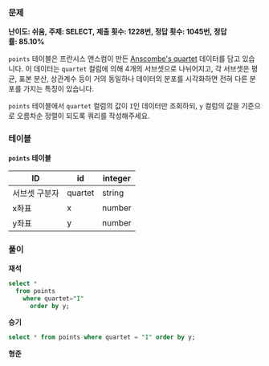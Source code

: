 ### 문제

**난이도: 쉬움, 주제: SELECT, 제출 횟수: 1228번, 정답 횟수: 1045번, 정답률: 85.10%**

`points` 테이블은 프란시스 앤스컴이 만든 [Anscombe's quartet](https://en.wikipedia.org/wiki/Anscombe%27s_quartet) 데이터를 담고 있습니다. 이 데이터는 `quartet` 컬럼에 의해 4개의 서브셋으로 나뉘어지고, 각 서브셋은 평균, 표본 분산, 상관계수 등이 거의 동일하나 데이터의 분포를 시각화하면 전혀 다른 분포를 가지는 특징이 있습니다.

`points` 테이블에서 `quartet` 컬럼의 값이 `I`인 데이터만 조회하되, `y` 컬럼의 값을 기준으로 오름차순 정렬이 되도록 쿼리를 작성해주세요.

### 테이블

**`points` 테이블**

| ID | id | integer |
| --- | --- | --- |
| 서브셋 구분자 | quartet | string |
| x좌표 | x | number |
| y좌표 | y | number |

### 풀이

**재석**

```sql
select *
  from points
    where quartet="I"
      order by y;
```

**승기**

```sql
select * from points where quartet = "I" order by y;

```

**형준**

```sql

```
